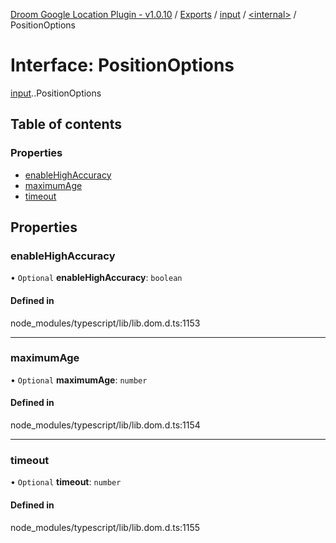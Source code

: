 [Droom Google Location Plugin - v1.0.10](../README.md) / [Exports](../modules.md) / [input](../modules/input.md) / [<internal\>](../modules/input._internal_.md) / PositionOptions

# Interface: PositionOptions

[input](../modules/input.md).[<internal>](../modules/input._internal_.md).PositionOptions

## Table of contents

### Properties

- [enableHighAccuracy](input._internal_.PositionOptions.md#enablehighaccuracy)
- [maximumAge](input._internal_.PositionOptions.md#maximumage)
- [timeout](input._internal_.PositionOptions.md#timeout)

## Properties

### enableHighAccuracy

• `Optional` **enableHighAccuracy**: `boolean`

#### Defined in

node_modules/typescript/lib/lib.dom.d.ts:1153

___

### maximumAge

• `Optional` **maximumAge**: `number`

#### Defined in

node_modules/typescript/lib/lib.dom.d.ts:1154

___

### timeout

• `Optional` **timeout**: `number`

#### Defined in

node_modules/typescript/lib/lib.dom.d.ts:1155
